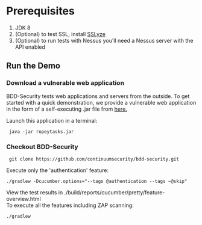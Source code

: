 # Prerequisites

1. JDK 8
1. (Optional) to test SSL, install [SSLyze](https://github.com/nabla-c0d3/sslyze)
1. (Optional) to run tests with Nessus you'll need a Nessus server with the API enabled

## Run the Demo
### Download a vulnerable web application
BDD-Security tests web applications and servers from the outside. To get started with a quick demonstration, we provide a vulnerable web application in the form of a self-executing .jar file from [here.](https://github.com/continuumsecurity/RopeyTasks/blob/master/ropeytasks.jar)

Launch this application in a terminal:

     java -jar ropeytasks.jar

### Checkout BDD-Security

     git clone https://github.com/continuumsecurity/bdd-security.git

Execute only the 'authentication' feature:

    ./gradlew -Dcucumber.options="--tags @authentication --tags ~@skip"

View the test results in ./build/reports/cucumber/pretty/feature-overview.html    
To execute all the features including ZAP scanning:

    ./gradlew

